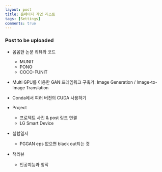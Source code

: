 ```yaml
---
layout: post
title: 홈페이지 작업 리스트
tags: [Settings]
comments: true
---
```


### Post to be uploaded
  - 꼼꼼한 논문 리뷰와 코드
    - MUNIT
    - PONO
    - COCO-FUNIT


  - Multi GPU를 이용한 GAN 프레임워크 구축기: Image Generation / Image-to-Image Translation
  - Conda에서 여러 버전의 CUDA 사용하기
  - Project
    - 프로젝트 사진 & post 링크 연결
    - LG Smart Device  
  
  - 실험일지 
      - PGGAN eps 없으면 black out되는 것        
  - 책리뷰
    - 인공지능과 창작
     
     
